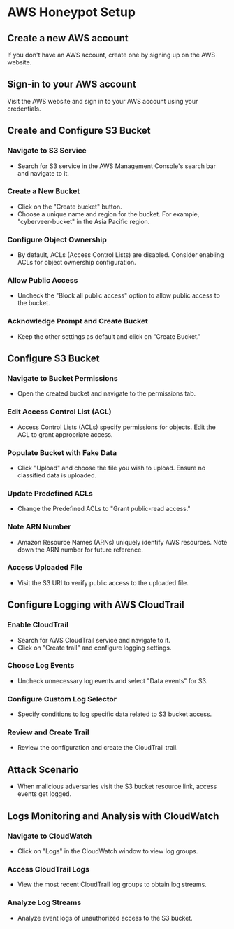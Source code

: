 # AWS Honeypot Setup

## Create a new AWS account

If you don't have an AWS account, create one by signing up on the AWS website.

## Sign-in to your AWS account

Visit the AWS website and sign in to your AWS account using your credentials.

## Create and Configure S3 Bucket

### Navigate to S3 Service
- Search for S3 service in the AWS Management Console's search bar and navigate to it.

### Create a New Bucket
- Click on the "Create bucket" button.
- Choose a unique name and region for the bucket. For example, "cyberveer-bucket" in the Asia Pacific region.

### Configure Object Ownership
- By default, ACLs (Access Control Lists) are disabled. Consider enabling ACLs for object ownership configuration.

### Allow Public Access
- Uncheck the "Block all public access" option to allow public access to the bucket.

### Acknowledge Prompt and Create Bucket
- Keep the other settings as default and click on "Create Bucket."

## Configure S3 Bucket

### Navigate to Bucket Permissions
- Open the created bucket and navigate to the permissions tab.

### Edit Access Control List (ACL)
- Access Control Lists (ACLs) specify permissions for objects. Edit the ACL to grant appropriate access.

### Populate Bucket with Fake Data
- Click "Upload" and choose the file you wish to upload. Ensure no classified data is uploaded.

### Update Predefined ACLs
- Change the Predefined ACLs to "Grant public-read access."

### Note ARN Number
- Amazon Resource Names (ARNs) uniquely identify AWS resources. Note down the ARN number for future reference.

### Access Uploaded File
- Visit the S3 URI to verify public access to the uploaded file.

## Configure Logging with AWS CloudTrail

### Enable CloudTrail
- Search for AWS CloudTrail service and navigate to it.
- Click on "Create trail" and configure logging settings.

### Choose Log Events
- Uncheck unnecessary log events and select "Data events" for S3.

### Configure Custom Log Selector
- Specify conditions to log specific data related to S3 bucket access.

### Review and Create Trail
- Review the configuration and create the CloudTrail trail.

## Attack Scenario

- When malicious adversaries visit the S3 bucket resource link, access events get logged.

## Logs Monitoring and Analysis with CloudWatch

### Navigate to CloudWatch
- Click on "Logs" in the CloudWatch window to view log groups.

### Access CloudTrail Logs
- View the most recent CloudTrail log groups to obtain log streams.

### Analyze Log Streams
- Analyze event logs of unauthorized access to the S3 bucket.

